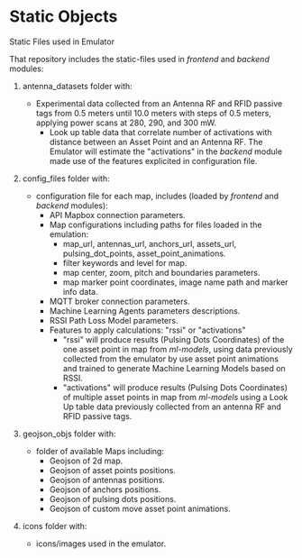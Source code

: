 # Static Objects

Static Files used in Emulator

That repository includes the static-files used in <em>frontend</em> and <em>backend</em> modules:
1. antenna_datasets folder with: 
    - Experimental data collected from an Antenna RF and RFID passive tags from 0.5 meters until 10.0 meters with steps of 0.5 meters, applying power scans at 280, 290, and 300 mW.
        - Look up table data that correlate number of activations with distance between an Asset Point and an Antenna RF. The Emulator will estimate the "activations" in the <em>backend</em> module made use of the features explicited in configuration file.

2. config_files folder with:
    - configuration file for each map, includes (loaded by <em>frontend</em> and <em>backend</em> modules):
        - API Mapbox connection parameters.
        - Map configurations including paths for files loaded in the emulation: 
            - map_url, antennas_url, anchors_url, assets_url, pulsing_dot_points, asset_point_animations.
            - filter keywords and level for map.
            - map center, zoom, pitch and boundaries parameters.
            - map marker point coordinates, image name path and marker info data.
        - MQTT broker connection parameters.
        - Machine Learning Agents parameters descriptions.
        - RSSI Path Loss Model parameters.
        - Features to apply calculations: "rssi" or "activations"
            - "rssi" will produce results (Pulsing Dots Coordinates) of the one asset point in map from <em>ml-models</em>, using data previously collected from the emulator by use asset point animations and trained to generate Machine Learning Models based on RSSI.
            - "activations" will produce results (Pulsing Dots Coordinates) of multiple asset points in map from <em>ml-models</em> using a Look Up table data previously collected from an antenna RF and RFID passive tags.

3. geojson_objs folder with:
    - folder of available Maps including:
        - Geojson of 2d map.
        - Geojson of asset points positions.
        - Geojson of antennas positions.
        - Geojson of anchors positions.
        - Geojson of pulsing dots positions.
        - Geojson of custom move asset point animations.

4. icons folder with:
    - icons/images used in the emulator.
